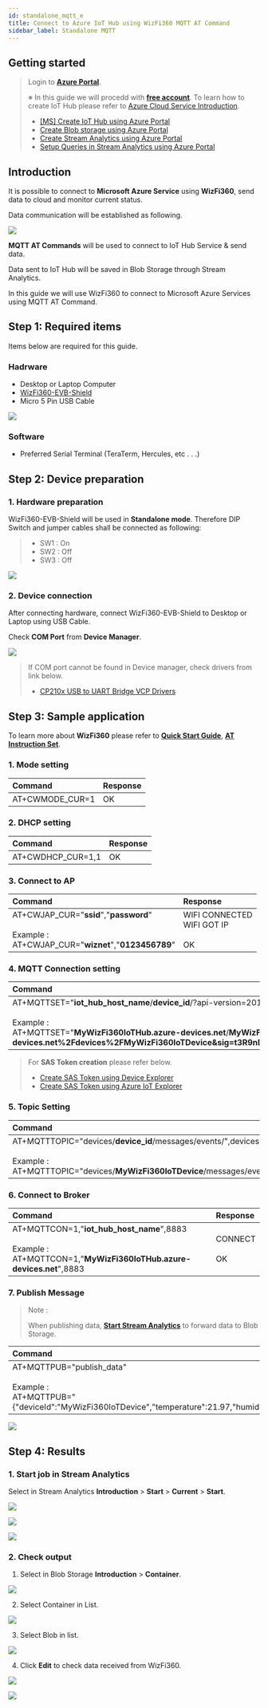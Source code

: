```yaml
---
id: standalone_mqtt_e
title: Connect to Azure IoT Hub using WizFi360 MQTT AT Command
sidebar_label: Standalone MQTT
---
```


## Getting started

> Login to [**Azure Portal**][Link-Azure-Portal].
>
> ※ In this guide we will procedd with [**free account**][Link-Azure-Account-Free].
> To learn how to create IoT Hub please refer to [Azure Cloud Service Introduction][Link-Azure_Cloud_Introduction].
>
> * [[MS] Create IoT Hub using Azure Portal][Link-Create_IoT_Hub_Through_Azure_Portal]
> * [Create Blob storage using Azure Portal][Link-Create_Blob_Storage_Through_Azure_Portal]
> * [Create Stream Analytics using Azure Portal][Link-Create_Stream_Analytics_Through_Azure_Portal]
> * [Setup Queries in Stream Analytics using Azure Portal][Link-Configure_Stream_Analytics_Job_Input_Output_And_Define_The_Transformation_Query_Through_Azure_Portal]

## Introduction

It is possible to connect to **Microsoft Azure Service** using **WizFi360**, send data to cloud and monitor current status.

Data communication will be established as following.

![][Link-Data_Communication_Structure]

**MQTT AT Commands** will be used to connect to IoT Hub Service & send data.

Data sent to IoT Hub will be saved in Blob Storage through Stream Analytics.

In this guide we will use WizFi360 to connect to Microsoft Azure Services using MQTT AT Command.

## Step 1: Required items

Items below are required for this guide.

### Hadrware
 - Desktop or Laptop Computer
 - [WizFi360-EVB-Shield][Link-Wizfi360-Evb-Shield]
 - Micro 5 Pin USB Cable

 ![][Link-Required_Item]

### Software
 - Preferred Serial Terminal (TeraTerm, Hercules, etc . . .)


## Step 2: Device preparation

### 1. Hardware preparation

WizFi360-EVB-Shield will be used in **Standalone mode**. Therefore DIP Switch and jumper cables shall be connected as following:

> * SW1 : On
> * SW2 : Off
> * SW3 : Off

![][Link-Set_Wizfi360_Evb_Shield_Dip_Sw]

### 2. Device connection

After connecting hardware, connect WizFi360-EVB-Shield to Desktop or Laptop using USB Cable.

Check **COM Port** from **Device Manager**.

![][Link-Device-Management]

> If COM port cannot be found in Device manager, check drivers from link below.
>
> * [CP210x USB to UART Bridge VCP Drivers][Link-Cp210x_Usb_To_Uart_Bridge_Vcp_Drivers]


## Step 3: Sample application

To learn more about **WizFi360** please refer to [**Quick Start Guide**][Link-Wizfi360-Quick_Start_Guide], [**AT Instruction Set**][Link-Wizfi360-At_Instruction_Set].

### 1. Mode setting

|  Command | Response |
|:--------|:--------|
| AT+CWMODE_CUR=1 | OK |

### 2. DHCP setting

| Command | Response |
|:--------|:--------|
| AT+CWDHCP_CUR=1,1 | OK |

### 3. Connect to AP

| Command | Response |
|:--------|:--------|
| AT+CWJAP_CUR="**ssid**","**password**" <br /><br /> Example : <br /> AT+CWJAP_CUR="**wiznet**","**0123456789**" | WIFI CONNECTED <br /> WIFI GOT IP <br /><br /> OK |

### 4. MQTT Connection setting

| Command | Response |
|:--------|:--------|
| AT+MQTTSET="**iot_hub_host_name**/**device_id**/?api-version=2018-06-30","**sas_token**","**device_id**",60<br /><br /> Example : <br /> AT+MQTTSET="**MyWizFi360IoTHub.azure-devices.net**/**MyWizFi360IoTDevice**/?api-version=2018-06-30","**SharedAccessSignature sr=MyWizFi360IoTHub.azure-devices.net%2Fdevices%2FMyWizFi360IoTDevice&sig=t3R9nDS7ezMGBdb%2FNd5ktb3xQx5jx4NC02n325vRA6c%3D&se=1611895717**","**MyWizFi360IoTDevice**",60 | OK |

> For **SAS Token creation** please refer below.
>
> * [Create SAS Token using Device Explorer][Link-Create_Sas_Token_Through_Device_Explorer]
> * [Create SAS Token using Azure IoT Explorer][Link-Create_Sas_Token_Through_Azure_Iot_Explorer]

### 5. Topic Setting

| Command | Response |
|:--------|:--------|
| AT+MQTTTOPIC="devices/**device_id**/messages/events/",devices/**device_id**/messages/devicebound/# <br /><br /> Example : <br /> AT+MQTTTOPIC="devices/**MyWizFi360IoTDevice**/messages/events/","devices/**MyWizFi360IoTDevice**/messages/devicebound/#" | OK |

### 6. Connect to Broker

| Command | Response |
|:--------|:--------|
| AT+MQTTCON=1,"**iot_hub_host_name**",8883 <br /><br /> Example : <br /> AT+MQTTCON=1,"**MyWizFi360IoTHub.azure-devices.net**",8883 | CONNECT <br /><br /> OK |

### 7. Publish Message

> Note :
>
> When publishing data, [**Start Stream Analytics**](#Run_Stream_Analytics) to forward data to Blob Storage.

| Command | Response |
|:--------|:--------|
| AT+MQTTPUB="publish_data" <br /><br /> Example : <br /> AT+MQTTPUB="{"deviceId":"MyWizFi360IoTDevice","temperature":21.97,"humidity":43.58}"| OK |

![][Link-Standalone_Mqtt_Atcmd_Wizfi360_Set_Up_And_Run_Wizfi360_1]


## Step 4: Results

### 1. Start job in Stream Analytics

Select in Stream Analytics **Introduction** > **Start** > **Current** > **Start**.

![][Link-Start_The_Stream_Analytics_Job_And_Check_The_Output_1]

![][Link-Start_The_Stream_Analytics_Job_And_Check_The_Output_2]

![][Link-Start_The_Stream_Analytics_Job_And_Check_The_Output_3]

### 2. Check output

1) Select in Blob Storage **Introduction** > **Container**.

![][Link-Start_The_Stream_Analytics_Job_And_Check_The_Output_4]

2) Select Container in List.

![][Link-Start_The_Stream_Analytics_Job_And_Check_The_Output_5]

3) Select Blob in list.

![][Link-Start_The_Stream_Analytics_Job_And_Check_The_Output_6]

4) Click **Edit** to check data received from WizFi360.

![][Link-Start_The_Stream_Analytics_Job_And_Check_The_Output_7]

![][Link-Start_The_Stream_Analytics_Job_And_Check_The_Output_8]

[Link-Azure-Portal]: https://portal.azure.com/
[Link-Azure-Account-Free]: https://azure.microsoft.com/ko-kr/free/
[Link-Data_Communication_Structure]: /Document/img/azure_cloud/mqtt_data_communication_structure.png
[Link-Azure_Cloud_Introduction]: https://github.com/Wiznet/azure-iot-kr/tree/master/docs/Azure_Cloud
[Link-Create_IoT_Hub_Through_Azure_Portal]: https://docs.microsoft.com/ko-kr/azure/iot-hub/iot-hub-create-through-portal
[Link-Create_Blob_Storage_Through_Azure_Portal]: https://github.com/Wiznet/azure-iot-kr/blob/master/docs/Azure_Cloud/create_blob_storage_through_azure_portal.md
[Link-Create_Stream_Analytics_Through_Azure_Portal]: https://github.com/Wiznet/azure-iot-kr/blob/master/docs/Azure_Cloud/create_stream_analytics_through_azure_portal.md
[Link-Configure_Stream_Analytics_Job_Input_Output_And_Define_The_Transformation_Query_Through_Azure_Portal]: https://github.com/Wiznet/azure-iot-kr/blob/master/docs/Azure_Cloud/configure_stream_analytics_job_input_output_and_define_the_transformation_query_through_azure_portal.md
[Link-Wizfi360-Evb-Shield]: https://wizwiki.net/wiki/doku.php/products:wizfi360:start
[Link-Required_Item]: /Document/img/azure_cloud/mqtt_atcmd_wizfi360_required_item_1.png
[Link-Set_Wizfi360_Evb_Shield_Dip_Sw]: /Document/img/azure_cloud/set_wizfi360_evb_shield_dip_sw_1.png
[Link-Device-Management]: /Document/img/azure_cloud/device_management_1.png
[Link-Cp210x_Usb_To_Uart_Bridge_Vcp_Drivers]: https://www.silabs.com/products/development-tools/software/usb-to-uart-bridge-vcp-drivers
[Link-Wizfi360-Quick_Start_Guide]: http://wizwiki.net/wiki/lib/exe/fetch.php/products:wizfi360:wizfi360ds:wizfi360qs_v113k.pdf
[Link-Wizfi360-At_Instruction_Set]: http://wizwiki.net/wiki/lib/exe/fetch.php/products:wizfi360:wizfi360ds:wizfi360_atset_v106k.pdf
[Link-Create_Sas_Token_Through_Device_Explorer]: https://github.com/Wiznet/azure-iot-kr/tree/master/docs/Azure_Cloud/create_sas_token_through_device_explorer.md
[Link-Create_Sas_Token_Through_Azure_Iot_Explorer]: https://github.com/Wiznet/azure-iot-kr/tree/master/docs/Azure_Cloud/create_sas_token_through_azure_iot_explorer.md
[Link-Standalone_Mqtt_Atcmd_Wizfi360_Set_Up_And_Run_Wizfi360_1]: /Document/img/azure_cloud/standalone_mqtt_atcmd_wizfi360_set_up_and_run_wizfi360_1.png
[Link-Start_The_Stream_Analytics_Job_And_Check_The_Output_1]: /Document/img/azure_cloud/start_the_stream_analytics_job_and_check_the_output_1.png
[Link-Start_The_Stream_Analytics_Job_And_Check_The_Output_2]: /Document/img/azure_cloud/start_the_stream_analytics_job_and_check_the_output_2.png
[Link-Start_The_Stream_Analytics_Job_And_Check_The_Output_3]: /Document/img/azure_cloud/start_the_stream_analytics_job_and_check_the_output_3.png
[Link-Start_The_Stream_Analytics_Job_And_Check_The_Output_4]: /Document/img/azure_cloud/start_the_stream_analytics_job_and_check_the_output_4.png
[Link-Start_The_Stream_Analytics_Job_And_Check_The_Output_5]: /Document/img/azure_cloud/start_the_stream_analytics_job_and_check_the_output_5.png
[Link-Start_The_Stream_Analytics_Job_And_Check_The_Output_6]: /Document/img/azure_cloud/start_the_stream_analytics_job_and_check_the_output_6.png
[Link-Start_The_Stream_Analytics_Job_And_Check_The_Output_7]: /Document/img/azure_cloud/start_the_stream_analytics_job_and_check_the_output_7.png
[Link-Start_The_Stream_Analytics_Job_And_Check_The_Output_8]: /Document/img/azure_cloud/start_the_stream_analytics_job_and_check_the_output_8.png
[Link-Mbed_Mqtt_Atcmd_Wizfi360]: https://github.com/Wiznet/azure-iot-kr/blob/master/docs/IoT_device/Connectivities/Wi-Fi/mbed_mqtt_atcmd_wizfi360.md
[Link-Arduino_Mqtt_Atcmd_Wizfi360]: https://github.com/Wiznet/azure-iot-kr/blob/master/docs/IoT_device/Connectivities/Wi-Fi/arduino_mqtt_atcmd_wizfi360.md